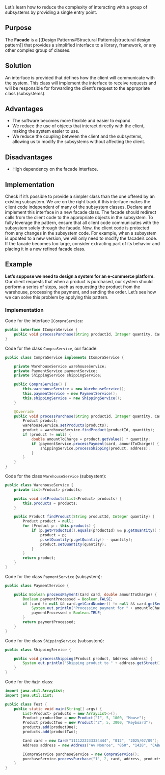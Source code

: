 Let’s learn how to reduce the complexity of interacting with a group of subsystems by providing a single entry point.
## Purpose
The **Facade** is a [[Design Patterns#Structural Patterns|structural design pattern]] that provides a simplified interface to a library, framework, or any other complex group of classes.
## Solution
An interface is provided that defines how the client will communicate with the system. This class will implement the interface to receive requests and will be responsible for forwarding the client’s request to the appropriate class (subsystems).
## Advantages
- The software becomes more flexible and easier to expand.
- We reduce the use of objects that interact directly with the client, making the system easier to use.
- We reduce the coupling between the client and the subsystems, allowing us to modify the subsystems without affecting the client.
## Disadvantages
- High dependency on the facade interface.
## Implementation
Check if it’s possible to provide a simpler class than the one offered by an existing subsystem. We are on the right track if this interface makes the client code independent of many of the subsystem classes.
Declare and implement this interface in a new facade class. The facade should redirect calls from the client code to the appropriate objects in the subsystem. To fully leverage the pattern, ensure that all client code communicates with the subsystem solely through the facade. Now, the client code is protected from any changes in the subsystem code. For example, when a subsystem is updated to a new version, we will only need to modify the facade’s code.
If the facade becomes too large, consider extracting part of its behavior and placing it in a new refined facade class.
## Example
**Let’s suppose we need to design a system for an e-commerce platform.** Our client requests that when a product is purchased, our system should perform a series of steps, such as requesting the product from the warehouse, processing the payment, and sending the order.
Let’s see how we can solve this problem by applying this pattern.
### Implementation
Code for the interface `ICompraService`:
```java
public interface ICompraService {
    public void processPurchase(String productId, Integer quantity, Card card, Address address, List<Product> products);
}
```
Code for the class `CompraService`, our facade:
```java
public class CompraService implements ICompraService {

    private WarehouseService warehouseService;
    private PaymentService paymentService;
    private ShippingService shippingService;

    public CompraService() {
        this.warehouseService = new WarehouseService();
        this.paymentService = new PaymentService();
        this.shippingService = new ShippingService();
    }

    @Override
    public void processPurchase(String productId, Integer quantity, Card card, Address address, List<Product> products) {
        Product product;
        warehouseService.setProducts(products);
        product = warehouseService.findProduct(productId, quantity);
        if (product != null) {
            double amountToCharge = product.getValue() * quantity;
            if (paymentService.processPayment(card, amountToCharge)) {
                shippingService.processShipping(product, address);
            }
        }
    }
}
```
Code for the class `WarehouseService` (subsystem):
```java
public class WarehouseService {
    private List<Product> products;

    public void setProducts(List<Product> products) {
        this.products = products;
    }

    public Product findProduct(String productId, Integer quantity) {
        Product product = null;
        for (Product p : this.products) {
            if (p.getProductId().equals(productId) && p.getQuantity() >= quantity) {
                product = p;
                p.setQuantity(p.getQuantity() - quantity);
                product.setQuantity(quantity);
            }
        }
        return product;
    }
}
```
Code for the class `PaymentService` (subsystem):
```java
public class PaymentService {

    public Boolean processPayment(Card card, double amountToCharge) {
        Boolean paymentProcessed = Boolean.FALSE;
        if (card != null && card.getCardNumber() != null && card.getSecurityCode() != null) {
            System.out.println("Processing payment for " + amountToCharge);
            paymentProcessed = Boolean.TRUE;
        }
        return paymentProcessed;
    }
}
```
Code for the class `ShippingService` (subsystem):
```java
public class ShippingService {

    public void processShipping(Product product, Address address) {
        System.out.println("Shipping product to " + address.getStreet() + " " + address.getNumber() + ", " + address.getNeighborhood());
    }
}
```
Code for the `Main` class:
```java
import java.util.ArrayList;
import java.util.List;

public class Test {
    public static void main(String[] args) {
        List<Product> products = new ArrayList<>();
        Product productOne = new Product("1", 5, 1000, "Mouse");
        Product productTwo = new Product("2", 5, 3000, "Keyboard");
        products.add(productOne);
        products.add(productTwo);

        Card card = new Card("1111222233334444", "012", "2025/07/09");
        Address address = new Address("Av Monroe", "860", "1428", "CABA", "Capital Federal");

        ICompraService purchaseService = new CompraService();
        purchaseService.processPurchase("1", 2, card, address, products);
    }
}
```